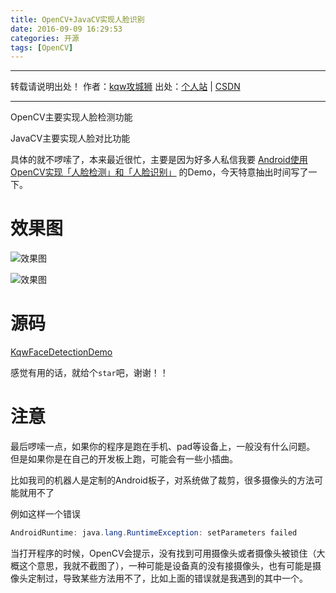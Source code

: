 ```yaml
---
title: OpenCV+JavaCV实现人脸识别
date: 2016-09-09 16:29:53
categories: 开源
tags: [OpenCV]
---
```


---
转载请说明出处！
作者：[kqw攻城狮](http://kongqw.github.io/about/index.html)
出处：[个人站](http://kongqw.com/2016/09/09/2016-09-09-OpenCV-JavaCV%E5%AE%9E%E7%8E%B0%E4%BA%BA%E8%84%B8%E8%AF%86%E5%88%AB/) | [CSDN](http://blog.csdn.net/q4878802/article/details/52488447)

---

OpenCV主要实现人脸检测功能

JavaCV主要实现人脸对比功能

具体的就不啰嗦了，本来最近很忙，主要是因为好多人私信我要 [Android使用OpenCV实现「人脸检测」和「人脸识别」](http://kongqw.com/2016/07/06/2016-07-06-Android%E4%BD%BF%E7%94%A8OpenCV%E5%AE%9E%E7%8E%B0%E4%BA%BA%E8%84%B8%E8%AF%86%E5%88%AB/) 的Demo，今天特意抽出时间写了一下。

# 效果图

![效果图](http://img.blog.csdn.net/20160909162919759)

![效果图](http://img.blog.csdn.net/20160909162931572)

# 源码

[KqwFaceDetectionDemo](https://github.com/kongqw/KqwFaceDetectionDemo)

感觉有用的话，就给个`star`吧，谢谢！！


# 注意

最后啰嗦一点，如果你的程序是跑在手机、pad等设备上，一般没有什么问题。
但是如果你是在自己的开发板上跑，可能会有一些小插曲。

比如我司的机器人是定制的Android板子，对系统做了裁剪，很多摄像头的方法可能就用不了

例如这样一个错误

``` java
AndroidRuntime: java.lang.RuntimeException: setParameters failed
```

当打开程序的时候，OpenCV会提示，没有找到可用摄像头或者摄像头被锁住（大概这个意思，我就不截图了），一种可能是设备真的没有接摄像头，也有可能是摄像头定制过，导致某些方法用不了，比如上面的错误就是我遇到的其中一个。